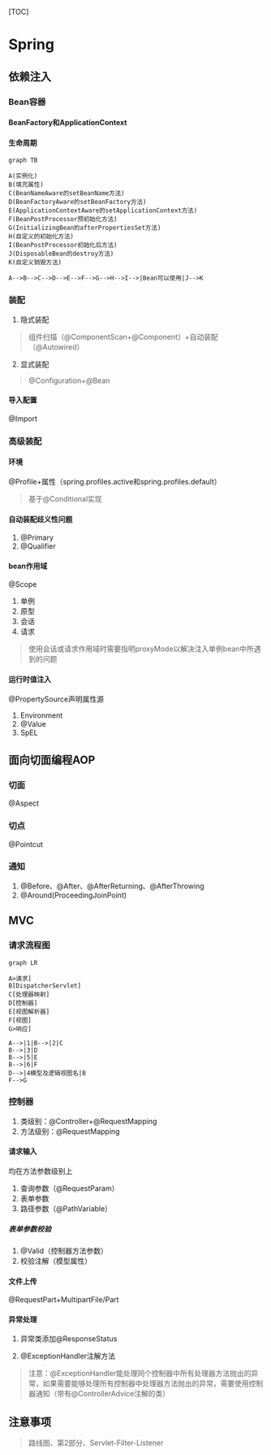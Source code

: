 [TOC]

# Spring

## 依赖注入

### Bean容器

#### BeanFactory和ApplicationContext

#### 生命周期

```mermaid
graph TB

A(实例化)
B(填充属性)
C(BeanNameAware的setBeanName方法)
D(BeanFactoryAware的setBeanFactory方法)
E(ApplicationContextAware的setApplicationContext方法)
F(BeanPostProcessor预初始化方法)
G(InitializingBean的afterPropertiesSet方法)
H(自定义的初始化方法)
I(BeanPostProcessor初始化后方法)
J(DisposableBean的destroy方法)
K(自定义销毁方法)

A-->B-->C-->D-->E-->F-->G-->H-->I-->|Bean可以使用|J-->K

```

### 装配

1. 隐式装配

> 组件扫描（@ComponentScan+@Component）+自动装配（@Autowired）

2. 显式装配

> @Configuration+@Bean

#### 导入配置

@Import

### 高级装配

#### 环境

@Profile+属性（spring.profiles.active和spring.profiles.default）

> 基于@Conditional实现

#### 自动装配歧义性问题

1. @Primary
2. @Qualifier

#### bean作用域

@Scope

1. 单例
2. 原型
3. 会话
4. 请求

> 使用会话或请求作用域时需要指明proxyMode以解决注入单例bean中所遇到的问题

#### 运行时值注入

@PropertySource声明属性源

1. Environment
2. @Value
3. SpEL

## 面向切面编程AOP

### 切面

@Aspect

### 切点

@Pointcut

### 通知

1. @Before、@After、@AfterReturning、@AfterThrowing
2. @Around(ProceedingJoinPoint)

## MVC

### 请求流程图

```mermaid
graph LR

A>请求]
B[DispatcherServlet]
C[处理器映射]
D[控制器]
E[视图解析器]
F[视图]
G>响应]

A-->|1|B-->|2|C
B-->|3|D
B-->|5|E
B-->|6|F
D-->|4模型及逻辑视图名|B
F-->G

```

### 控制器

1. 类级别：@Controller+@RequestMapping
2. 方法级别：@RequestMapping

#### 请求输入

均在方法参数级别上

1. 查询参数（@RequestParam）
2. 表单参数
3. 路径参数（@PathVariable）

##### 表单参数校验

1. @Valid（控制器方法参数）
2. 校验注解（模型属性）

#### 文件上传

@RequestPart+MultipartFile/Part

#### 异常处理

1. 异常类添加@ResponseStatus

2. @ExceptionHandler注解方法

> 注意：@ExceptionHandler能处理同个控制器中所有处理器方法抛出的异常，如果需要能够处理所有控制器中处理器方法抛出的异常，需要使用控制器通知（带有@ControllerAdvice注解的类）

## 注意事项

> 路线图、第2部分、Servlet-Filter-Listener
